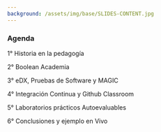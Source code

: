 ```yaml
---
background: /assets/img/base/SLIDES-CONTENT.jpg
---
```

<h3 class="white">
  Agenda
</h3>

<div class="white">
  <p class="fragment text-purple">1° <span class="text-lightning"> Historia en la pedagogía </span></p>
  <p class="fragment text-purple">2° <span class="text-white">Boolean Academia</span></p>
  <p class="fragment text-purple">3° <span class="text-lightning">eDX, Pruebas de Software y MAGIC</span></p>
  <p class="fragment text-purple">4° <span class="text-lightning">Integración Continua y Github Classroom</span></p>
  <p class="fragment text-purple">5° <span class="text-white">Laboratorios prácticos Autoevaluables</span></p>
  <p class="fragment text-purple">6° <span class="text-lightning">Conclusiones y ejemplo en Vivo</span></p>
</div>
